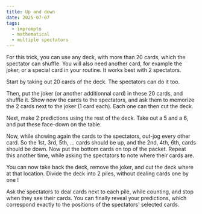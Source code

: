 ```yaml
---
title: Up and down
date: 2025-07-07
tags:
  - impromptu
  - mathematical
  - multiple spectators
---
```


For this trick, you can use any deck, with more than 20 cards, which the
spectator can shuffle. You will also need another card, for example the joker,
or a special card in your routine. It works best with 2 spectators.

Start by taking out 20 cards of the deck. The spectators can do it too.

Then, put the joker (or another additionnal card) in these 20 cards, and shuffle
it. Show now the cards to the spectators, and ask them to memorize the 2 cards
next to the joker (1 card each). Each one can then cut the deck.

Next, make 2 predictions using the rest of the deck. Take out a 5 and a 6, and
put these face-down on the table.

Now, while showing again the cards to the spectators, out-jog every other card.
So the 1st, 3rd, 5th, ... cards should be up, and the 2nd, 4th, 6th, cards
should be down. Now put the bottom cards on top of the packet. Repeat this
another time, while asking the spectators to note where their cards are.

You can now take back the deck, remove the joker, and cut the deck where at that
location. Divide the deck into 2 piles, without dealing cards one by one !

Ask the spectators to deal cards next to each pile, while counting, and stop
when they see their cards. You can finally reveal your predictions, which
correspond exactly to the positions of the spectators' selected cards.
